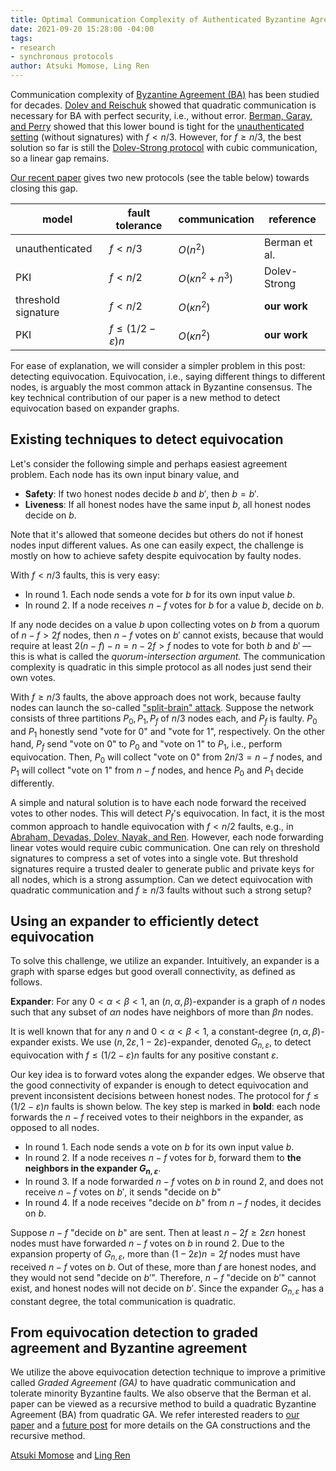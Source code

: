 ```yaml
---
title: Optimal Communication Complexity of Authenticated Byzantine Agreement
date: 2021-09-20 15:28:00 -04:00
tags:
- research
- synchronous protocols
author: Atsuki Momose, Ling Ren
---
```


Communication complexity of [Byzantine Agreement (BA)](https://decentralizedthoughts.github.io/2020-09-14-broadcast-from-agreement-and-agreement-from-broadcast/) has been studied for decades. [Dolev and Reischuk](https://decentralizedthoughts.github.io/2019-08-16-byzantine-agreement-needs-quadratic-messages/) showed that quadratic communication is necessary for BA with perfect security, i.e., without error. [Berman, Garay, and Perry](https://dl.acm.org/doi/10.5555/166961.167018) showed that this lower bound is tight for the [unauthenticated setting](https://decentralizedthoughts.github.io/2019-08-02-byzantine-agreement-is-impossible-for-$n-slash-leq-3-f$-is-the-adversary-can-easily-simulate/) (without signatures) with $f < n/3$. However, for $f \ge n/3$, the best solution so far is still the [Dolev-Strong protocol](https://decentralizedthoughts.github.io/2019-12-22-dolev-strong/) with cubic communication, so a linear gap remains. 

[Our recent paper](https://arxiv.org/abs/2007.13175) gives two new protocols (see the table below) towards closing this gap. 

| model               | fault tolerance              | communication         | reference     |
| ------------------- | ---------------------------- | --------------------- | ------------- |
| unauthenticated     | $f < n/3$                  | $O(n^2)$              | Berman et al. |
| PKI                 | $f < n/2$                    | $O(\kappa n^2 + n^3)$ | Dolev-Strong  |
| threshold signature | $f < n/2$                    | $O(\kappa n^2)$       | **our work**  |
| PKI                 | $f \le (1/2 - \varepsilon)n$ | $O(\kappa n^2)$       | **our work**  |

For ease of explanation, we will consider a simpler problem in this post: detecting equivocation. Equivocation, i.e., saying different things to different nodes, is arguably the most common attack in Byzantine consensus. The key technical contribution of our paper is a new method to detect equivocation based on expander graphs. 

## Existing techniques to detect equivocation 

Let's consider the following simple and perhaps easiest agreement problem. Each node has its own input binary value, and

- **Safety**: If two honest nodes decide $b$ and $b'$, then $b = b'$.
- **Liveness**: If all honest nodes have the same input $b$, all honest nodes decide on $b$.
 
Note that it's allowed that someone decides but others do not if honest nodes input different values. As one can easily expect, the challenge is mostly on how to achieve safety despite equivocation by faulty nodes.


With $f < n/3$ faults, this is very easy:

- In round 1. Each node sends a vote for $b$ for its own input value $b$.
- In round 2. If a node receives $n-f$ votes for $b$ for a value $b$, decide on $b$.

If any node decides on a value $b$ upon collecting votes on $b$ from a quorum of $n-f > 2f$ nodes, then $n-f$ votes on $b'$ cannot exists, because that would require at least $2(n-f) - n = n-2f > f$ nodes to vote for both $b$ and $b'$ — this is what is called the *quorum-intersection argument.* The communication complexity is quadratic in this simple protocol as all nodes just send their own votes.


With $f \ge n/3$ faults, the above approach does not work, because faulty nodes can launch the so-called ["split-brain" attack](https://decentralizedthoughts.github.io/2019-06-25-on-the-impossibility-of-byzantine-agreement-for-n-equals-3f-in-partial-synchrony/). Suppose the network consists of three partitions $P_0, P_1, P_f$ of $n/3$ nodes each, and $P_f$ is faulty. $P_0$ and $P_1$ honestly send "vote for 0" and "vote for 1", respectively. On the other hand, $P_f$ send "vote on 0" to $P_0$ and "vote on 1" to $P_1$, i.e., perform equivocation. Then, $P_0$ will collect "vote on 0" from $2n/3 = n-f$ nodes, and $P_1$ will collect "vote on 1" from $n-f$ nodes, and hence $P_0$ and $P_1$ decide differently.


A simple and natural solution is to have each node forward the received votes to other nodes. This will detect $P_f$'s equivocation. In fact, it is the most common approach to handle equivocation with $f < n/2$ faults, e.g., in [Abraham, Devadas, Dolev, Nayak, and Ren](https://eprint.iacr.org/2018/1028.pdf). However, each node forwarding linear votes would require cubic communication. One can rely on threshold signatures to compress a set of votes into a single vote. But threshold signatures require a trusted dealer to generate public and private keys for all nodes, which is a strong assumption. Can we detect equivocation with quadratic communication and $f \ge n/3$ faults without such a strong setup?

## Using an expander to efficiently detect equivocation

To solve this challenge, we utilize an expander. Intuitively, an expander is a graph with sparse edges but good overall connectivity, as defined as follows.

**Expander**:  For any $0 < \alpha < \beta < 1$, an $(n,\alpha,\beta)$-expander is a graph of $n$ nodes such that any subset of $\alpha n$ nodes have neighbors of more than $\beta n$ nodes.

It is well known that for any $n$ and $0 < \alpha < \beta < 1$, a constant-degree $(n,\alpha,\beta)$-expander exists. We use $(n,2\varepsilon,1-2\varepsilon)$-expander, denoted $G_{n,\varepsilon}$, to detect equivocation with $f \le (1/2-\varepsilon)n$ faults for any positive constant $\varepsilon$.


Our key idea is to forward votes along the expander edges. We observe that the good connectivity of expander is enough to detect equivocation and prevent inconsistent decisions between honest nodes. The protocol for $f \le (1/2-\varepsilon)n$ faults is shown below. The key step is marked in **bold**: each node forwards the $n-f$ received votes to their neighbors in the expander, as opposed to all nodes. 

- In round 1. Each node sends a vote on $b$ for its own input value $b$.
- In round 2. If a node receives $n-f$ votes for $b$, forward them to **the neighbors in the expander $G_{n,\varepsilon}$**.
- In round 3. If a node forwarded  $n-f$ votes on $b$ in round 2, and does not receive $n-f$ votes on $b'$, it sends "decide on $b$"
- In round 4. If a node receives "decide on $b$" from $n-f$ nodes, it decides on $b$.

Suppose $n-f$ "decide on $b$" are sent. Then at least $n-2f \ge 2\varepsilon n$ honest nodes must have forwarded $n-f$ votes on $b$ in round 2. Due to the expansion property of $G_{n,\varepsilon}$, more than $(1-2\varepsilon)n = 2f$ nodes must have received $n-f$ votes on $b$.  Out of these, more than $f$ are honest nodes, and they would not send "decide on $b'$". Therefore, $n-f$ "decide on $b'$" cannot exist, and honest nodes will not decide on $b'$. Since the expander $G_{n,\varepsilon}$ has a constant degree, the total communication is quadratic.

## From equivocation detection to graded agreement and Byzantine agreement 

We utilize the above equivocation detection technique to improve a primitive called *Graded Agreement (GA)* to have quadratic communication and tolerate minority Byzantine faults. 
We also observe that the Berman et al. paper can be viewed as a recursive method to build a quadratic Byzantine Agreement (BA) from quadratic GA. 
We refer interested readers to [our paper](https://arxiv.org/abs/2007.13175) and a [future post](https://decentralizedthoughts.github.io/2024-09-15-divide-and-conquer/) for more details on the GA constructions and the recursive method. 

[Atsuki Momose](https://twitter.com/AtsukiMomose) and [Ling Ren](https://sites.google.com/view/renling) 

